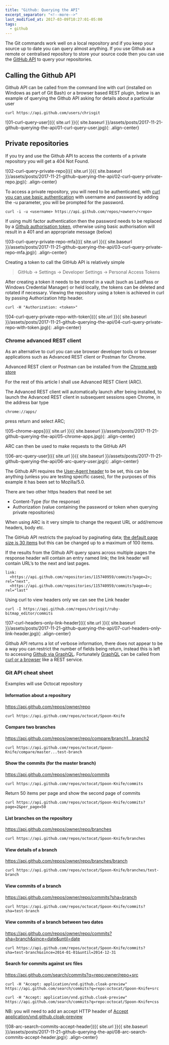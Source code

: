```yaml
---
title: "Github: Querying the API"
excerpt_separator: "<!--more-->"
last_modified_at: 2017-03-09T10:27:01-05:00
tags: 
  - github
---
```


The Git commands work well on a local repository and if you keep your source up to date you can query almost anything. If you use Github as a remote or centralised repository to store your source code then you can use the [GitHub API](https://developer.github.com/v3/) to query your repositories.
<!--more-->
## Calling the Github API
Github API can be called from the command line with curl (installed on Windows as part of Git Bash) or a browser based REST plugin, below is an example of querying the Github API asking for details about a particular user
```
curl https://api.github.com/users/chrisgit
```

![01-curl-query-user]({{ site.url }}{{ site.baseurl }}/assets/posts/2017-11-21-github-querying-the-api/01-curl-query-user.jpg){: .align-center}

## Private repositories
If you try and use the Github API to access the contents of a private repository you will get a 404 Not Found.

![02-curl-query-private-repo]({{ site.url }}{{ site.baseurl }}/assets/posts/2017-11-21-github-querying-the-api/02-curl-query-private-repo.jpg){: .align-center}

To access a private repository, you will need to be authenticated, with [curl you can use basic authentication](https://ec.haxx.se/http-auth.html) with username and password by adding the -u <username> parameter, you will be prompted for the password.

```
curl -i -u <username> https://api.github.com/repos/<owner>/<repo>
```

If using multi factor authentication then the password needs to be replaced by a [Github authorisation token](https://help.github.com/articles/creating-a-personal-access-token-for-the-command-line/), otherwise using basic authorisation will result in a 401 and an appropriate message (below)

![03-curl-query-private-repo-mfa]({{ site.url }}{{ site.baseurl }}/assets/posts/2017-11-21-github-querying-the-api/03-curl-query-private-repo-mfa.jpg){: .align-center}

Creating a token to call the GitHub API is relatively simple
> GitHub -> Settings -> Developer Settings -> Personal Access Tokens

After creating a token it needs to be stored in a vault (such as LastPass or Windows Credential Manager) or held locally, the tokens can be deleted and rotated if necessary. Viewing the repository using a token is achieved in curl by passing Authorization http header.
```
curl -H "Authorization: <token>" 
```

![04-curl-query-private-repo-with-token]({{ site.url }}{{ site.baseurl }}/assets/posts/2017-11-21-github-querying-the-api/04-curl-query-private-repo-with-token.jpg){: .align-center}

### Chrome advanced REST client
As an alternative to curl you can use browser developer tools or browser applications such as Advanced REST client or Postman for Chrome.

Advanced REST client or Postman can be installed from the [Chrome web store](https://chrome.google.com/webstore/category/extensions)

For the rest of this article I shall use Advanced REST Client (ARC).

The Advanced REST client will automatically launch after being installed, to launch the Advanced REST client in subsequent sessions open Chrome, in the address bar type 
```
chrome://apps/
```
press return and select ARC; 

![05-chrome-apps]({{ site.url }}{{ site.baseurl }}/assets/posts/2017-11-21-github-querying-the-api/05-chrome-apps.jpg){: .align-center}

ARC can then be used to make requests to the GitHub API

![06-arc-query-user]({{ site.url }}{{ site.baseurl }}/assets/posts/2017-11-21-github-querying-the-api/06-arc-query-user.jpg){: .align-center}

The Github API requires the [User-Agent header](https://developer.github.com/v3/#user-agent-required) to be set, this can be anything (unless you are testing specific cases), for the purposes of this example it has been set to Mozilla/5.0.

There are two other https headers that need be set
- Content-Type (for the response)
- Authorization (value containing the password or token when querying private repositories)

When using ARC is it very simple to change the request URL or add/remove headers, body etc.

The GitHub API restricts the payload by paginating data; [the default page size is 30 items](https://developer.github.com/v3/guides/traversing-with-pagination/) but this can be changed up to a maximum of 100 items.

If the results from the Github API query spans across multiple pages the response header will contain an entry named link; the link header will contain URL’s to the next and last pages.
```
link: 
  <https://api.github.com/repositories/115740959/commits?page=2>; rel="next", 
  <https://api.github.com/repositories/115740959/commits?page=4>; rel="last"
```

Using curl to view headers only we can see the Link header
 ```
curl -I https://api.github.com/repos/chrisgit/ruby-bitmap_editor/commits
 ```
![07-curl-headers-only-link-header]({{ site.url }}{{ site.baseurl }}/assets/posts/2017-11-21-github-querying-the-api/07-curl-headers-only-link-header.jpg){: .align-center}

Github API returns a lot of verbose information, there does not appear to be a way you can restrict the number of fields being return, instead this is left to accessing [Github via GraphQL](https://developer.github.com/v4/). Fortunately [GraphQL](http://graphql.org/) can be called from [curl or a browser](http://graphql.org/learn/) like a REST service.

### Git API cheat sheet
Examples will use Octocat repository

#### Information about a repository
https://api.github.com/repos/owner/repo
```
curl https://api.github.com/repos/octocat/Spoon-Knife
```

#### Compare two branches
https://api.github.com/repos/owner/repo/compare/branch1...branch2
```
curl https://api.github.com/repos/octocat/Spoon-Knife/compare/master...test-branch
```

#### Show the commits (for the master branch)
https://api.github.com/repos/owner/repo/commits
```
curl https://api.github.com/repos/octocat/Spoon-Knife/commits
```
Return 50 items per page and show the second page of commits
```
curl https://api.github.com/repos/octocat/Spoon-Knife/commits?page=2&per_page=50
```

#### List branches on the repository
https://api.github.com/repos/owner/repo/branches
```
curl https://api.github.com/repos/octocat/Spoon-Knife/branches
```

#### View details of a branch
https://api.github.com/repos/owner/repo/branches/branch
```
curl https://api.github.com/repos/octocat/Spoon-Knife/branches/test-branch
```

#### View commits of a branch
https://api.github.com/repos/owner/repo/commits?sha=branch 
```
curl https://api.github.com/repos/octocat/Spoon-Knife/commits?sha=test-branch
```

#### View commits of a branch between two dates
https://api.github.com/repos/owner/repo/commits?sha=branch&since=date&until=date
```
curl https://api.github.com/repos/octocat/Spoon-Knife/commits?sha=test-branch&since=2014-01-01&until=2014-12-31
```

#### Search for commits against src files
https://api.github.com/search/commits?q=repo:owner/repo+src

```
curl -H "Accept: application/vnd.github.cloak-preview" https://api.github.com/search/commits?q=repo:octocat/Spoon-Knife+src
```

```
curl -H "Accept: application/vnd.github.cloak-preview" https://api.github.com/search/commits?q=repo:octocat/Spoon-Knife+css
```
NB: you will need to add an accept HTTP header of [Accept application/vnd.github.cloak-preview](https://developer.github.com/v3/search/)

![08-arc-search-commits-accept-header]({{ site.url }}{{ site.baseurl }}/assets/posts/2017-11-21-github-querying-the-api/08-arc-search-commits-accept-header.jpg){: .align-center}
